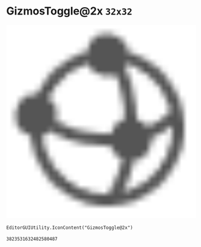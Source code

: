 # GizmosToggle@2x `32x32`
<img src="/img/GizmosToggle@2x.png" width=512 height=512>

``` CSharp
EditorGUIUtility.IconContent("GizmosToggle@2x")
```
```
3823531632482580487
```

